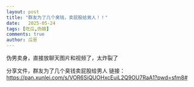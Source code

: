 ```yaml
---
layout: post
title: "群友为了几个臭钱，卖屁股给男人！！"
date:   2025-05-24
tags: [吃瓜,伪娘]
comments: true
author: 瓜哥
---
```


 

伪男卖身，直接放聊天图片和视频了，太炸裂了

分享文件，群友为了几个臭钱卖屁股给男人
链接：https://pan.xunlei.com/s/VOR6SiQUOHxcEuiL2Q9OU7RaA1?pwd=sfm8#
